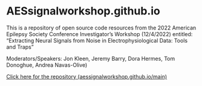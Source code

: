 # AESsignalworkshop.github.io

This is a repository of open source code resources from the 2022 American Epilepsy Society Conference Investigator’s Workshop (12/4/2022) entitled:
“Extracting Neural Signals from Noise in Electrophysiological Data: Tools and Traps”

Moderators/Speakers: Jon Kleen, Jeremy Barry, Dora Hermes, Tom Donoghue, Andrea Navas-Olive)

   [Click here for the repository (aessignalworkshop.github.io/main)](http://aessignalworkshop.github.io/main)
